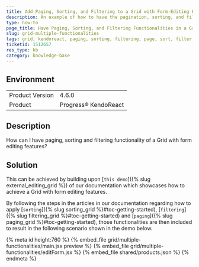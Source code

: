 ```yaml
---
title: Add Paging, Sorting, and Filtering to a Grid with Form-Editing Features
description: An example of how to have the pagination, sorting, and filtering functionalities of a KendoReact Grid with form-editing features.
type: how-to
page_title: Have Paging, Sorting, and Filtering Functionalities in a Grid with Form-Editing Features - KendoReact Grid
slug: grid-multiple-functionalities
tags: grid, kendoreact, paging, sorting, filtering, page, sort, filter, form, edit
ticketid: 1512657
res_type: kb
category: knowledge-base
---
```


## Environment

<table>
    <tbody>
	    <tr>
	    	<td>Product Version</td>
	    	<td>4.6.0</td>
	    </tr>
	    <tr>
	    	<td>Product</td>
	    	<td>Progress® KendoReact</td>
	    </tr>
    </tbody>
</table>


## Description

How can I have paging, sorting and filtering functionality of a Grid with form editing features?

## Solution

This can be achieved by building upon [`this demo`]({% slug external_editing_grid %}) of our documentation which showcases how to achieve a Grid with form editing features. 

By following the steps in the articles in our documentation regarding how to apply [`sorting`]({% slug sorting_grid %}#toc-getting-started), [`filtering`]({% slug filtering_grid %}#toc-getting-started) and [`paging`]({% slug paging_grid %}#toc-getting-started), those functionalities are then included to result in the following scenario shown in the demo below.



{% meta id height:760 %}
{% embed_file grid/multiple-functionalities/main.jsx preview %}
{% embed_file grid/multiple-functionalities/editForm.jsx %}
{% embed_file shared/products.json %}
{% endmeta %}
